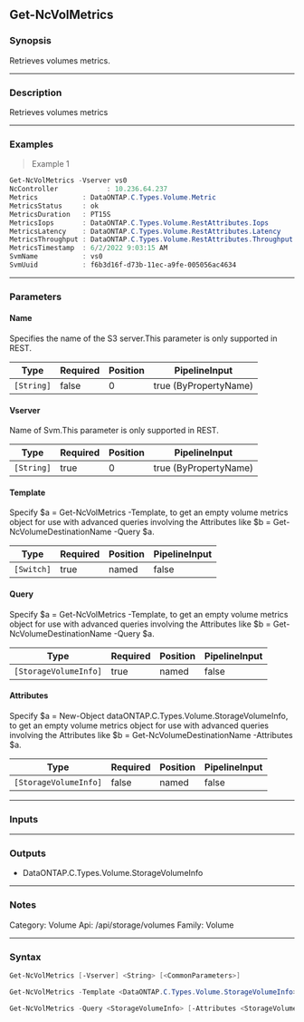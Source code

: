 Get-NcVolMetrics
----------------

### Synopsis
Retrieves volumes metrics.

---

### Description

Retrieves volumes metrics

---

### Examples
> Example 1

```PowerShell
Get-NcVolMetrics -Vserver vs0
NcController            : 10.236.64.237 
Metrics           : DataONTAP.C.Types.Volume.Metric
MetricsStatus     : ok
MetricsDuration   : PT15S
MetricsIops       : DataONTAP.C.Types.Volume.RestAttributes.Iops
MetricsLatency    : DataONTAP.C.Types.Volume.RestAttributes.Latency
MetricsThroughput : DataONTAP.C.Types.Volume.RestAttributes.Throughput
MetricsTimestamp  : 6/2/2022 9:03:15 AM
SvmName           : vs0
SvmUuid           : f6b3d16f-d73b-11ec-a9fe-005056ac4634

```

---

### Parameters
#### **Name**
Specifies the name of the S3 server.This parameter is only supported in REST.

|Type      |Required|Position|PipelineInput        |
|----------|--------|--------|---------------------|
|`[String]`|false   |0       |true (ByPropertyName)|

#### **Vserver**
Name of Svm.This parameter is only supported in REST.

|Type      |Required|Position|PipelineInput        |
|----------|--------|--------|---------------------|
|`[String]`|true    |0       |true (ByPropertyName)|

#### **Template**
Specify $a = Get-NcVolMetrics -Template, to get an empty volume metrics object for use with advanced queries involving the Attributes like $b = Get-NcVolumeDestinationName -Query $a.

|Type      |Required|Position|PipelineInput|
|----------|--------|--------|-------------|
|`[Switch]`|true    |named   |false        |

#### **Query**
Specify $a = Get-NcVolMetrics -Template, to get an empty volume metrics object for use with advanced queries involving the Attributes like $b = Get-NcVolumeDestinationName -Query $a.

|Type                 |Required|Position|PipelineInput|
|---------------------|--------|--------|-------------|
|`[StorageVolumeInfo]`|true    |named   |false        |

#### **Attributes**
Specify $a = New-Object dataONTAP.C.Types.Volume.StorageVolumeInfo, to get an empty volume metrics object for use with advanced queries involving the Attributes like $b = Get-NcVolumeDestinationName -Attributes $a.

|Type                 |Required|Position|PipelineInput|
|---------------------|--------|--------|-------------|
|`[StorageVolumeInfo]`|false   |named   |false        |

---

### Inputs

---

### Outputs
* DataONTAP.C.Types.Volume.StorageVolumeInfo

---

### Notes
Category: Volume
Api: /api/storage/volumes
Family: Volume

---

### Syntax
```PowerShell
Get-NcVolMetrics [-Vserver] <String> [<CommonParameters>]
```
```PowerShell
Get-NcVolMetrics -Template <DataONTAP.C.Types.Volume.StorageVolumeInfo> [<CommonParameters>]
```
```PowerShell
Get-NcVolMetrics -Query <StorageVolumeInfo> [-Attributes <StorageVolumeInfo>] [<CommonParameters>]
```
